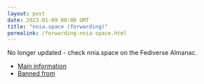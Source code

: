 ```yaml
---
layout: post
date: 2023-01-09 00:00 GMT
title: "nnia.space (forwarding)"
permalink: /forwarding-nnia-space.html
---
```


No longer updated - check nnia.space on the Fediverse Almanac.

* [Main information](https://www.fediversealmanac.com/api/v1/instances/nnia.space)
* [Banned from](https://www.fediversealmanac.com/api/v1/instances/nnia.space/banned_from)

